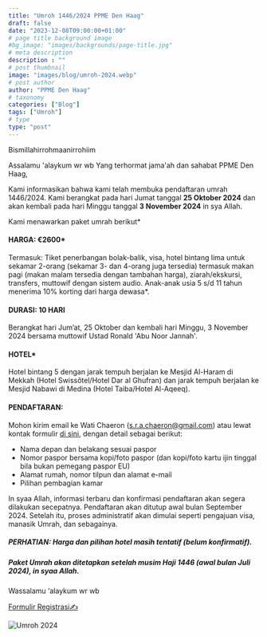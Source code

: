 ```yaml
---
title: "Umroh 1446/2024 PPME Den Haag"
draft: false
date: "2023-12-08T09:00:00+01:00"
# page title background image
#bg_image: "images/backgrounds/page-title.jpg"
# meta description
description : ""
# post thumbnail
image: "images/blog/umroh-2024.webp"
# post author
author: "PPME Den Haag"
# taxonomy
categories: ["Blog"]
tags: ["Umroh"]
# type
type: "post"
---
```


Bismillahirrohmaanirrohiim

Assalamu 'alaykum wr wb
Yang terhormat jama'ah dan sahabat PPME Den Haag,

Kami informasikan bahwa kami telah membuka pendaftaran umrah 1446/2024. Kami berangkat pada hari Jumat tanggal **25 Oktober 2024** dan akan kembali pada hari Minggu tanggal **3 November 2024** in sya Allah.

Kami menawarkan paket umrah berikut*

#### HARGA: €2600*
Termasuk: Tiket penerbangan bolak-balik, visa, hotel bintang lima untuk sekamar 2-orang (sekamar 3- dan 4-orang juga tersedia) termasuk makan pagi (makan malam tersedia dengan tambahan harga), ziarah/ekskursi, transfers, muttowif dengan sistem audio. Anak-anak usia 5 s/d 11 tahun menerima 10% korting dari harga dewasa*.

#### DURASI: 10 HARI
Berangkat hari Jum’at, 25 Oktober dan kembali hari Minggu, 3 November 2024 bersama muttowif Ustad Ronald 'Abu Noor Jannah'.

#### HOTEL*
Hotel bintang 5 dengan jarak tempuh berjalan ke Mesjid Al-Haram di Mekkah (Hotel Swissôtel/Hotel Dar al Ghufran) dan jarak tempuh berjalan ke Mesjid Nabawi di Medina (Hotel Taiba/Hotel Al-Aqeeq).

#### PENDAFTARAN:
Mohon kirim email ke Wati Chaeron (s.r.a.chaeron@gmail.com) atau lewat kontak formulir [di sini](https://forms.gle/R2SVV3PkduDtNSxH9), dengan detail sebagai berikut:

* Nama depan dan belakang sesuai paspor
* Nomor paspor bersama kopi/foto paspor (dan kopi/foto kartu ijin tinggal bila bukan pemegang paspor EU)
* Alamat rumah, nomor tilpun dan alamat e-mail
* Pilihan pembagian kamar

In syaa Allah, informasi terbaru dan konfirmasi pendaftaran akan segera dilakukan secepatnya. Pendaftaran akan ditutup awal bulan September 2024. Setelah itu, proses administratif akan dimulai seperti pengajuan visa, manasik Umrah, dan sebagainya.

##### PERHATIAN: Harga dan pilihan hotel masih tentatif (belum konfirmatif).
##### Paket Umrah akan ditetapkan setelah musim Haji 1446 (awal bulan Juli 2024), in syaa Allah.

Wassalamu ‘alaykum wr wb

<a class="btn btn-primary" href="https://forms.gle/R2SVV3PkduDtNSxH9" role="button">Formulir Registrasi✍️</a>

<img src="/images/blog/umroh-2024-id.jpeg" class="img-fluid" alt="Umroh 2024">